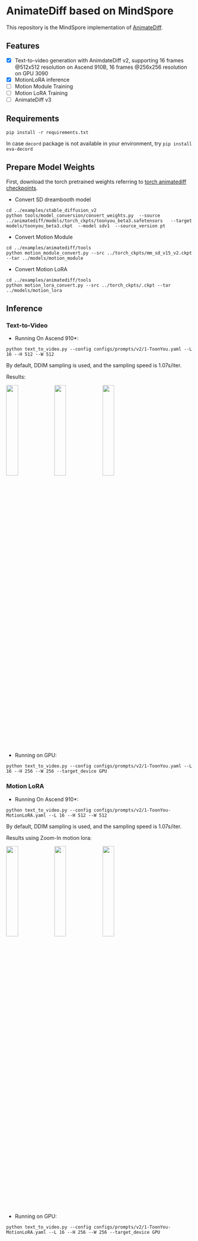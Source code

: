 # AnimateDiff based on MindSpore

This repository is the MindSpore implementation of [AnimateDiff](https://arxiv.org/abs/2307.04725).

## Features

- [x] Text-to-video generation with AnimdateDiff v2, supporting 16 frames @512x512 resolution on Ascend 910B, 16 frames @256x256 resolution on GPU 3090
- [x] MotionLoRA inference
- [ ] Motion Module Training
- [ ] Motion LoRA Training
- [ ] AnimateDiff v3

## Requirements

```
pip install -r requirements.txt
```

In case `decord` package is not available in your environment, try `pip install eva-decord`


## Prepare Model Weights

First, download the torch pretrained weights referring to [torch animatediff checkpoints](https://github.com/guoyww/AnimateDiff/blob/main/__assets__/docs/animatediff.md#download-base-t2i--motion-module-checkpoints).

- Convert SD dreambooth model
```
cd ../examples/stable_diffusion_v2
python tools/model_conversion/convert_weights.py  --source ../animatediff/models/torch_ckpts/toonyou_beta3.safetensors   --target models/toonyou_beta3.ckpt  --model sdv1  --source_version pt
```

- Convert Motion Module
```
cd ../examples/animatediff/tools
python motion_module_convert.py --src ../torch_ckpts/mm_sd_v15_v2.ckpt --tar ../models/motion_module
```

- Convert Motion LoRA
```
cd ../examples/animatediff/tools
python motion_lora_convert.py --src ../torch_ckpts/.ckpt --tar ../models/motion_lora
```


## Inference

### Text-to-Video

- Running On Ascend 910\*:
```
python text_to_video.py --config configs/prompts/v2/1-ToonYou.yaml --L 16 --H 512 --W 512
```

By default, DDIM sampling is used, and the sampling speed is 1.07s/iter.

Results:

<p float="left">
<img src=https://github.com/SamitHuang/mindone/assets/8156835/9d6ef65f-223d-407c-bc85-a852d3594934 width="25%" />
<img src=https://github.com/SamitHuang/mindone/assets/8156835/40dbe614-ccc6-4567-ab53-099cb8d61ebc width="25%" />
<img src=https://github.com/SamitHuang/mindone/assets/8156835/fb9e2069-041a-4e81-b88e-ccdcfa8afd32 width="25%" />
</p>


- Running on GPU:
```
python text_to_video.py --config configs/prompts/v2/1-ToonYou.yaml --L 16 --H 256 --W 256 --target_device GPU
```

### Motion LoRA
- Running On Ascend 910\*:
```
python text_to_video.py --config configs/prompts/v2/1-ToonYou-MotionLoRA.yaml --L 16 --H 512 --W 512
```

By default, DDIM sampling is used, and the sampling speed is 1.07s/iter.

Results using Zoom-In motion lora:

<p float="left">
<img src=https://github.com/SamitHuang/mindone/assets/8156835/9357b2e4-0479-4afa-a28b-7a121aba865e width="25%" />
<img src=https://github.com/SamitHuang/mindone/assets/8156835/f8ff1d2a-20d8-447d-89b2-fd94430db7a4 width="25%" />
<img src=https://github.com/SamitHuang/mindone/assets/8156835/d4d947a3-4d10-4c7e-b134-a725269037c3 width="25%" />
</p>


- Running on GPU:
```
python text_to_video.py --config configs/prompts/v2/1-ToonYou-MotionLoRA.yaml --L 16 --H 256 --W 256 --target_device GPU
```
